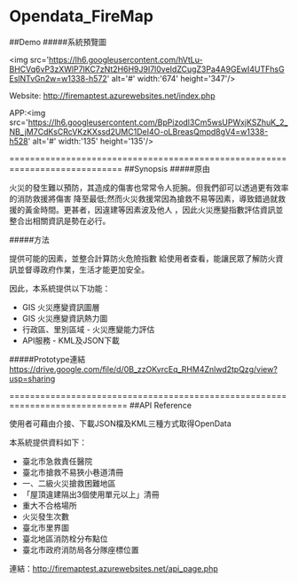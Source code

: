 # Opendata_FireMap

##Demo
#####系統預覽圖

<img src='https://lh6.googleusercontent.com/hVtLu-BHCVq6vP3zXWlP7IKC7zNt2H6H9J9I7l0veIdZCugZ3Pa4A9GEwI4UTFhsGEslNTvGn2w=w1338-h572'  alt='#' width:'674' height='347'/>

Website: http://firemaptest.azurewebsites.net/index.php<br>

APP:<img src='https://lh6.googleusercontent.com/BpPizodl3Cm5wsUPWxjKSZhuK_2_NB_jM7CdKsCRcVKzKXssd2UMC1DeI4O-oLBreasQmpd8gV4=w1338-h528' alt='#' width:'135' height='135'/>

============================================================================
##Synopsis
#####原由

火災的發生難以預防，其造成的傷害也常常令人扼腕。但我們卻可以透過更有效率的消防救援將傷害 降至最低;然而火災救援常因為搶救不易等因素，導致錯過就救援的黃金時間。更甚者，因違建等因素波及他人 ，因此火災應變指數評估資訊並整合出相關資訊是勢在必行。

#####方法

提供可能的因素，並整合計算防火危險指數 給使用者查看，能讓民眾了解防火資訊並督導政府作業，生活才能更加安全。

因此，本系統提供以下功能：

  - GIS 火災應變資訊圖層
  - GIS 火災應變資訊熱力圖
  - 行政區、里別區域 - 火災應變能力評估
  - API服務 - KML及JSON下載


#####Prototype連結
  https://drive.google.com/file/d/0B_zzOKvrcEq_RHM4Znlwd2tpQzg/view?usp=sharing

=============================================================================
##API Reference

使用者可藉由介接、下載JSON檔及KML三種方式取得OpenData

本系統提供資料如下：

  - 臺北市急救責任醫院
  - 臺北市搶救不易狹小巷道清冊
  - 一、二級火災搶救困難地區
  - 「屋頂違建隔出3個使用單元以上」清冊
  - 重大不合格場所
  - 火災發生次數
  - 臺北市里界圖
  - 臺北地區消防栓分布點位
  - 臺北市政府消防局各分隊座標位置



連結：http://firemaptest.azurewebsites.net/api_page.php






